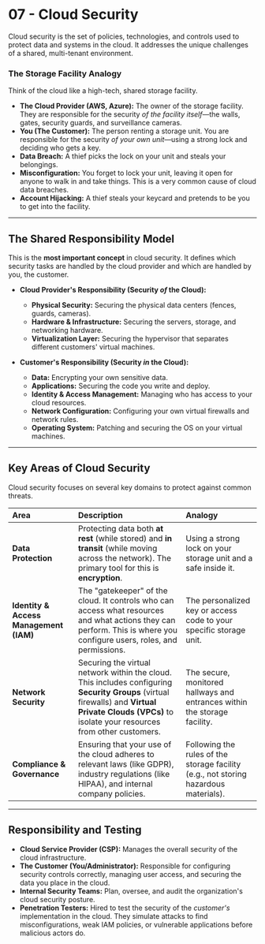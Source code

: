 # 07 - Cloud Security

Cloud security is the set of policies, technologies, and controls used to protect data and systems in the cloud. It addresses the unique challenges of a shared, multi-tenant environment.

### The Storage Facility Analogy
Think of the cloud like a high-tech, shared storage facility.

*   **The Cloud Provider (AWS, Azure):** The owner of the storage facility. They are responsible for the security *of the facility itself*—the walls, gates, security guards, and surveillance cameras.
*   **You (The Customer):** The person renting a storage unit. You are responsible for the security *of your own unit*—using a strong lock and deciding who gets a key.
*   **Data Breach:** A thief picks the lock on your unit and steals your belongings.
*   **Misconfiguration:** You forget to lock your unit, leaving it open for anyone to walk in and take things. This is a very common cause of cloud data breaches.
*   **Account Hijacking:** A thief steals your keycard and pretends to be you to get into the facility.

---

## The Shared Responsibility Model

This is the **most important concept** in cloud security. It defines which security tasks are handled by the cloud provider and which are handled by you, the customer.

*   **Cloud Provider's Responsibility (Security *of* the Cloud):**
    *   **Physical Security:** Securing the physical data centers (fences, guards, cameras).
    *   **Hardware & Infrastructure:** Securing the servers, storage, and networking hardware.
    *   **Virtualization Layer:** Securing the hypervisor that separates different customers' virtual machines.

*   **Customer's Responsibility (Security *in* the Cloud):**
    *   **Data:** Encrypting your own sensitive data.
    *   **Applications:** Securing the code you write and deploy.
    *   **Identity & Access Management:** Managing who has access to your cloud resources.
    *   **Network Configuration:** Configuring your own virtual firewalls and network rules.
    *   **Operating System:** Patching and securing the OS on your virtual machines.

---

## Key Areas of Cloud Security

Cloud security focuses on several key domains to protect against common threats.

| Area | Description | Analogy |
| :--- | :--- | :- |
| **Data Protection** | Protecting data both **at rest** (while stored) and **in transit** (while moving across the network). The primary tool for this is **encryption**. | Using a strong lock on your storage unit and a safe inside it. |
| **Identity & Access Management (IAM)** | The "gatekeeper" of the cloud. It controls who can access what resources and what actions they can perform. This is where you configure users, roles, and permissions. | The personalized key or access code to your specific storage unit. |
| **Network Security** | Securing the virtual network within the cloud. This includes configuring **Security Groups** (virtual firewalls) and **Virtual Private Clouds (VPCs)** to isolate your resources from other customers. | The secure, monitored hallways and entrances within the storage facility. |
| **Compliance & Governance** | Ensuring that your use of the cloud adheres to relevant laws (like GDPR), industry regulations (like HIPAA), and internal company policies. | Following the rules of the storage facility (e.g., not storing hazardous materials). |

---

## Responsibility and Testing

*   **Cloud Service Provider (CSP):** Manages the overall security of the cloud infrastructure.
*   **The Customer (You/Administrator):** Responsible for configuring security controls correctly, managing user access, and securing the data you place in the cloud.
*   **Internal Security Teams:** Plan, oversee, and audit the organization's cloud security posture.
*   **Penetration Testers:** Hired to test the security of the *customer's* implementation in the cloud. They simulate attacks to find misconfigurations, weak IAM policies, or vulnerable applications before malicious actors do.
